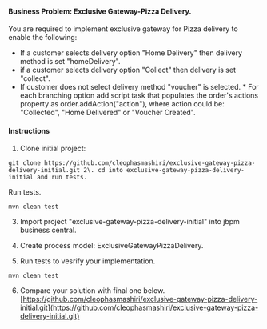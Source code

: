 #### Business Problem: Exclusive Gateway-Pizza Delivery.
You are required to implement exclusive gateway for Pizza delivery to enable the following: 
* If a customer selects delivery option "Home Delivery" then delivery method is set "homeDelivery". 
* if a customer selects delivery option "Collect" then delivery is set "collect". 
* If customer does not select delivery method "voucher" is selected. * For each branching option add script task that populates the order's actions property as order.addAction("action"), where action could be: "Collected", "Home Delivered" or "Voucher Created".

#### Instructions 
1. Clone initial project: 

```
git clone https://github.com/cleophasmashiri/exclusive-gateway-pizza-delivery-initial.git 2\. cd into exclusive-gateway-pizza-delivery-initial and run tests. 
```
Run tests.
```
mvn clean test 
```

3. Import project "exclusive-gateway-pizza-delivery-initial" into jbpm business central.

4. Create process model: ExclusiveGatewayPizzaDelivery. 

5. Run tests to vesrify your implementation.
```
mvn clean test
```
6. Compare your solution with final one below. 
[https://github.com/cleophasmashiri/exclusive-gateway-pizza-delivery-initial.git](https://github.com/cleophasmashiri/exclusive-gateway-pizza-delivery-initial.git)
